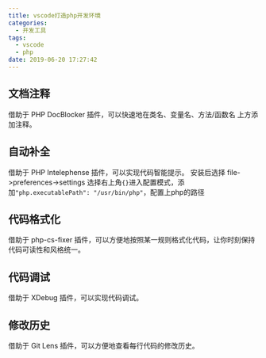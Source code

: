 ```yaml
---
title: vscode打造php开发环境
categories:
  - 开发工具
tags:
  - vscode
  - php
date: 2019-06-20 17:27:42
---
```

## 文档注释
借助于 PHP DocBlocker 插件，可以快速地在类名、变量名、方法/函数名 上方添加注释。

## 自动补全
借助于 PHP Intelephense 插件，可以实现代码智能提示。
安装后选择 file->preferences->settings 选择右上角`{}`进入配置模式，添加`"php.executablePath": "/usr/bin/php"`，配置上php的路径

## 代码格式化
借助于 php-cs-fixer 插件，可以方便地按照某一规则格式化代码，让你时刻保持代码可读性和风格统一。

<!-- more -->

## 代码调试
借助于 XDebug 插件，可以实现代码调试。

## 修改历史
借助于 Git Lens 插件，可以方便地查看每行代码的修改历史。